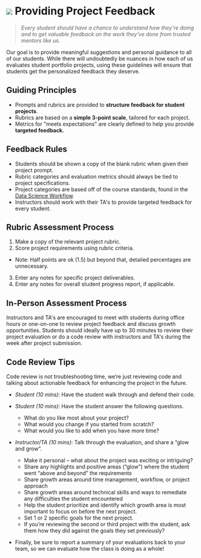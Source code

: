 # ![](https://ga-dash.s3.amazonaws.com/production/assets/logo-9f88ae6c9c3871690e33280fcf557f33.png) Providing Project Feedback
> _Every student should have a chance to understand how they're doing and to get valuable feedback on the work they've done from trusted mentors like us._

Our goal is to provide meaningful suggestions and personal guidance to all of our students. While there will undoubtedly be nuances in how each of us evaluates student portfolio projects, using these guidelines will ensure that students get the personalized feedback they deserve.

## Guiding Principles

- Prompts and rubrics are provided to **structure feedback for student projects**.
- Rubrics are based on a **simple 3-point scale**, tailored for each project.
- Metrics for "meets expectations" are clearly defined to help you provide **targeted feedback.**

## Feedback Rules

- Students should be shown a copy of the blank rubric when given their project prompt.
- Rubric categories and evaluation metrics should always be tied to project specifications.
- Project categories are based off of the course standards, found in the [Data Science Workflow](../resources/instructor-resources/data-science-workflow-final.pdf).
- Instructors should work with their TA's to provide targeted feedback for every student. 


## Rubric Assessment Process

1. Make a copy of the relevant project rubric.
2. Score project requirements using rubric criteria.
  - Note: Half points are ok (1.5) but beyond that, detailed percentages are unnecessary.
3. Enter any notes for specific project deliverables.
4. Enter any notes for overall student progress report, if applicable.

## In-Person Assessment Process

Instructors and TA's are encouraged to meet with students during office hours or one-on-one to review project feedback and discuss growth opportunities. Students should ideally have up to 30 minutes to review their project evaluation or do a code review with instructors and TA's during the week after project submission.

## Code Review Tips

Code review is not troubleshooting time, we’re just reviewing code and talking about actionable feedback for enhancing the project in the future.

- _Student (10 mins)_: Have the student walk through and defend their code.

- _Student (10 mins)_: Have the student answer the following questions.
  - What do you like most about your project?
  - What would you change if you started from scratch?
  - What would you like to add when you have more time?

- _Instructor/TA (10 mins)_: Talk through the evaluation, and share a “glow and grow”.
  - Make it personal – what about the project was exciting or intriguing?
  - Share any highlights and positive areas (“glow”) where the student went “above and beyond” the requirements
  - Share growth areas around time management, workflow, or project approach
  - Share growth areas around technical skills and ways to remediate any difficulties the student encountered
  - Help the student prioritize and identify which growth area is most important to focus on before the next project. 
  - Set 1 or 2 specific goals for the next project. 
  - If you’re reviewing the second or third project with the student, ask them how they did against the goals they set previously?

- Finally, be sure to report a summary of your evaluations back to your team, so we can evaluate how the class is doing as a whole!

